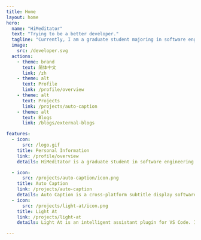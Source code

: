 ```yaml
---
title: Home
layout: home
hero:
  name: "HiMeditator"
  text: "Trying to be a better developer."
  tagline: "Currently, I am a graduate student majoring in software engineering, with interests in software development and large language models. In the future, I hope to become a full-stack engineer."
  image:
    src: /developer.svg
  actions:
    - theme: brand
      text: 简体中文
      link: /zh
    - theme: alt
      text: Profile
      link: /profile/overview
    - theme: alt
      text: Projects
      link: /projects/auto-caption
    - theme: alt
      text: Blogs
      link: /blogs/external-blogs

features:
  - icon: 
      src: /logo.gif
    title: Personal Information
    link: /profile/overview
    details: HiMeditator is a graduate student in software engineering who enjoys watching movies and trading stocks. His interests include front-end, software development, and the application development of large models.

  - icon:
      src: /projects/auto-caption/icon.png
    title: Auto Caption
    link: /projects/auto-caption
    details: Auto Caption is a cross-platform subtitle display software that can real-time capture system audio input or output streaming data and call an audio-to-text model to generate subtitles for the corresponding audio.
  - icon:
      src: /projects/light-at/icon.png
    title: Light At
    link: /projects/light-at
    details: Light At is an intelligent assistant plugin for VS Code. It focuses on providing a seamless and efficient large model chat experience within the IDE, aiming to offer quick and convenient in-IDE chat functionality.

---
```

